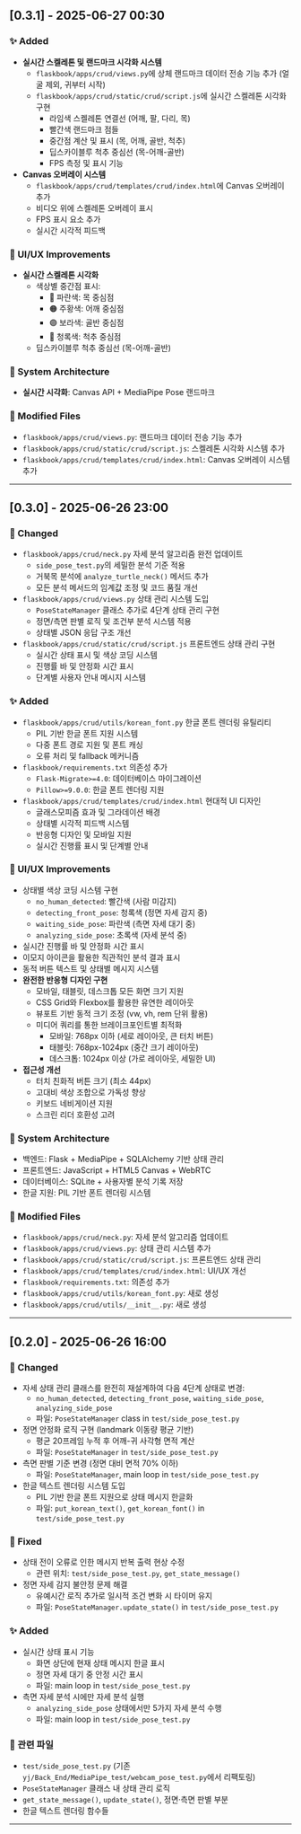 ## [0.3.1] - 2025-06-27 00:30

### ✨ Added
- **실시간 스켈레톤 및 랜드마크 시각화 시스템**
  - `flaskbook/apps/crud/views.py`에 상체 랜드마크 데이터 전송 기능 추가 (얼굴 제외, 귀부터 시작)
  - `flaskbook/apps/crud/static/crud/script.js`에 실시간 스켈레톤 시각화 구현
    - 라임색 스켈레톤 연결선 (어깨, 팔, 다리, 목)
    - 빨간색 랜드마크 점들
    - 중간점 계산 및 표시 (목, 어깨, 골반, 척추)
    - 딥스카이블루 척추 중심선 (목-어깨-골반)
    - FPS 측정 및 표시 기능
- **Canvas 오버레이 시스템**
  - `flaskbook/apps/crud/templates/crud/index.html`에 Canvas 오버레이 추가
  - 비디오 위에 스켈레톤 오버레이 표시
  - FPS 표시 요소 추가
  - 실시간 시각적 피드백

### 🎨 UI/UX Improvements
- **실시간 스켈레톤 시각화**
  - 색상별 중간점 표시:
    - 🔵 파란색: 목 중심점
    - 🟠 주황색: 어깨 중심점
    - 🟣 보라색: 골반 중심점
    - 🔵 청록색: 척추 중심점
  - 딥스카이블루 척추 중심선 (목-어깨-골반)

### 🔄 System Architecture
- **실시간 시각화**: Canvas API + MediaPipe Pose 랜드마크

### 📂 Modified Files
- `flaskbook/apps/crud/views.py`: 랜드마크 데이터 전송 기능 추가
- `flaskbook/apps/crud/static/crud/script.js`: 스켈레톤 시각화 시스템 추가
- `flaskbook/apps/crud/templates/crud/index.html`: Canvas 오버레이 시스템 추가

---

## [0.3.0] - 2025-06-26 23:00

### 🔧 Changed
- `flaskbook/apps/crud/neck.py` 자세 분석 알고리즘 완전 업데이트
  - `side_pose_test.py`의 세밀한 분석 기준 적용
  - 거북목 분석에 `analyze_turtle_neck()` 메서드 추가
  - 모든 분석 메서드의 임계값 조정 및 코드 품질 개선
- `flaskbook/apps/crud/views.py` 상태 관리 시스템 도입
  - `PoseStateManager` 클래스 추가로 4단계 상태 관리 구현
  - 정면/측면 판별 로직 및 조건부 분석 시스템 적용
  - 상태별 JSON 응답 구조 개선
- `flaskbook/apps/crud/static/crud/script.js` 프론트엔드 상태 관리 구현
  - 실시간 상태 표시 및 색상 코딩 시스템
  - 진행률 바 및 안정화 시간 표시
  - 단계별 사용자 안내 메시지 시스템

### ✨ Added
- `flaskbook/apps/crud/utils/korean_font.py` 한글 폰트 렌더링 유틸리티
  - PIL 기반 한글 폰트 지원 시스템
  - 다중 폰트 경로 지원 및 폰트 캐싱
  - 오류 처리 및 fallback 메커니즘
- `flaskbook/requirements.txt` 의존성 추가
  - `Flask-Migrate>=4.0`: 데이터베이스 마이그레이션
  - `Pillow>=9.0.0`: 한글 폰트 렌더링 지원
- `flaskbook/apps/crud/templates/crud/index.html` 현대적 UI 디자인
  - 글래스모피즘 효과 및 그라데이션 배경
  - 상태별 시각적 피드백 시스템
  - 반응형 디자인 및 모바일 지원
  - 실시간 진행률 표시 및 단계별 안내

### 🎨 UI/UX Improvements
- 상태별 색상 코딩 시스템 구현
  - `no_human_detected`: 빨간색 (사람 미감지)
  - `detecting_front_pose`: 청록색 (정면 자세 감지 중)
  - `waiting_side_pose`: 파란색 (측면 자세 대기 중)
  - `analyzing_side_pose`: 초록색 (자세 분석 중)
- 실시간 진행률 바 및 안정화 시간 표시
- 이모지 아이콘을 활용한 직관적인 분석 결과 표시
- 동적 버튼 텍스트 및 상태별 메시지 시스템
- **완전한 반응형 디자인 구현**
  - 모바일, 태블릿, 데스크톱 모든 화면 크기 지원
  - CSS Grid와 Flexbox를 활용한 유연한 레이아웃
  - 뷰포트 기반 동적 크기 조정 (vw, vh, rem 단위 활용)
  - 미디어 쿼리를 통한 브레이크포인트별 최적화
    - 모바일: 768px 이하 (세로 레이아웃, 큰 터치 버튼)
    - 태블릿: 768px-1024px (중간 크기 레이아웃)
    - 데스크톱: 1024px 이상 (가로 레이아웃, 세밀한 UI)
- **접근성 개선**
  - 터치 친화적 버튼 크기 (최소 44px)
  - 고대비 색상 조합으로 가독성 향상
  - 키보드 네비게이션 지원
  - 스크린 리더 호환성 고려

### 🔄 System Architecture
- 백엔드: Flask + MediaPipe + SQLAlchemy 기반 상태 관리
- 프론트엔드: JavaScript + HTML5 Canvas + WebRTC
- 데이터베이스: SQLite + 사용자별 분석 기록 저장
- 한글 지원: PIL 기반 폰트 렌더링 시스템

### 📂 Modified Files
- `flaskbook/apps/crud/neck.py`: 자세 분석 알고리즘 업데이트
- `flaskbook/apps/crud/views.py`: 상태 관리 시스템 추가
- `flaskbook/apps/crud/static/crud/script.js`: 프론트엔드 상태 관리
- `flaskbook/apps/crud/templates/crud/index.html`: UI/UX 개선
- `flaskbook/requirements.txt`: 의존성 추가
- `flaskbook/apps/crud/utils/korean_font.py`: 새로 생성
- `flaskbook/apps/crud/utils/__init__.py`: 새로 생성

---

## [0.2.0] - 2025-06-26 16:00

### 🔧 Changed
- 자세 상태 관리 클래스를 완전히 재설계하여 다음 4단계 상태로 변경:
  - `no_human_detected`, `detecting_front_pose`, `waiting_side_pose`, `analyzing_side_pose`
  - 파일: `PoseStateManager` class in `test/side_pose_test.py`
- 정면 안정화 로직 구현 (landmark 이동량 평균 기반)
  - 평균 20프레임 누적 후 어깨-귀 사각형 면적 계산
  - 파일: `PoseStateManager` in `test/side_pose_test.py`
- 측면 판별 기준 변경 (정면 대비 면적 70% 이하)
  - 파일: `PoseStateManager`, main loop in `test/side_pose_test.py`
- 한글 텍스트 렌더링 시스템 도입
  - PIL 기반 한글 폰트 지원으로 상태 메시지 한글화
  - 파일: `put_korean_text()`, `get_korean_font()` in `test/side_pose_test.py`

### 🐛 Fixed
- 상태 전이 오류로 인한 메시지 반복 출력 현상 수정
  - 관련 위치: `test/side_pose_test.py`, `get_state_message()`
- 정면 자세 감지 불안정 문제 해결
  - 유예시간 로직 추가로 일시적 조건 변화 시 타이머 유지
  - 파일: `PoseStateManager.update_state()` in `test/side_pose_test.py`

### ✨ Added
- 실시간 상태 표시 기능
  - 화면 상단에 현재 상태 메시지 한글 표시
  - 정면 자세 대기 중 안정 시간 표시
  - 파일: main loop in `test/side_pose_test.py`
- 측면 자세 분석 시에만 자세 분석 실행
  - `analyzing_side_pose` 상태에서만 5가지 자세 분석 수행
  - 파일: main loop in `test/side_pose_test.py`

### 📂 관련 파일
- `test/side_pose_test.py` (기존 `yj/Back_End/MediaPipe_test/webcam_pose_test.py`에서 리팩토링)
- `PoseStateManager` 클래스 내 상태 관리 로직
- `get_state_message()`, `update_state()`, 정면·측면 판별 부분
- 한글 텍스트 렌더링 함수들

---